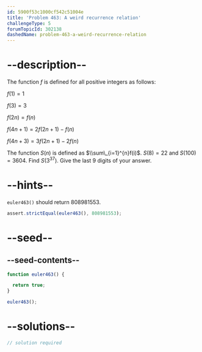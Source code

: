 ```yaml
---
id: 5900f53c1000cf542c51004e
title: 'Problem 463: A weird recurrence relation'
challengeType: 5
forumTopicId: 302138
dashedName: problem-463-a-weird-recurrence-relation
---
```


# --description--

The function $f$ is defined for all positive integers as follows:

$f(1)=1$

$f(3)=3$

$f(2n)=f(n)$

$f(4n + 1)=2f(2n + 1) - f(n)$

$f(4n + 3)=3f(2n + 1) - 2f(n)$

The function $S(n)$ is defined as $\\sum\_{i=1}^{n}f(i)$. $S(8)=22$ and $S(100)=3604$. Find $S(3^{37})$. Give the last 9 digits of your answer.

# --hints--

`euler463()` should return 808981553.

```js
assert.strictEqual(euler463(), 808981553);
```

# --seed--

## --seed-contents--

```js
function euler463() {

  return true;
}

euler463();
```

# --solutions--

```js
// solution required
```
